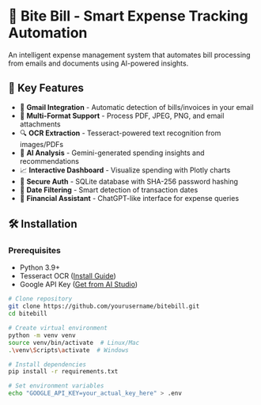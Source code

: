 # 💸 Bite Bill - Smart Expense Tracking Automation

An intelligent expense management system that automates bill processing from emails and documents using AI-powered insights.

## 🌟 Key Features

- 📧 **Gmail Integration** - Automatic detection of bills/invoices in your email
- 🧾 **Multi-Format Support** - Process PDF, JPEG, PNG, and email attachments
- 🔍 **OCR Extraction** - Tesseract-powered text recognition from images/PDFs
- 🤖 **AI Analysis** - Gemini-generated spending insights and recommendations
- 📈 **Interactive Dashboard** - Visualize spending with Plotly charts
- 🔐 **Secure Auth** - SQLite database with SHA-256 password hashing
- 📆 **Date Filtering** - Smart detection of transaction dates
- 💬 **Financial Assistant** - ChatGPT-like interface for expense queries

## 🛠️ Installation

### Prerequisites
- Python 3.9+
- Tesseract OCR ([Install Guide](https://tesseract-ocr.github.io/tessdoc/Installation.html))
- Google API Key ([Get from AI Studio](https://aistudio.google.com/))

```bash
# Clone repository
git clone https://github.com/yourusername/bitebill.git
cd bitebill

# Create virtual environment
python -m venv venv
source venv/bin/activate  # Linux/Mac
.\venv\Scripts\activate  # Windows

# Install dependencies
pip install -r requirements.txt

# Set environment variables
echo "GOOGLE_API_KEY=your_actual_key_here" > .env
